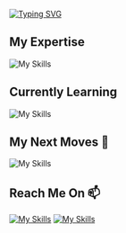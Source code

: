 [![Typing SVG](https://readme-typing-svg.demolab.com?font=segoe+ui&weight=900&size=40&duration=2000&pause=1000&color=FFFFFF&center=true&width=1182&height=60&lines=Hey+%F0%9F%91%8B%2C;My+Name+Is;Mohammad+Erfan)](https://git.io/typing-svg)



## My Expertise 
![My Skills](https://skillicons.dev/icons?i=html,css,tailwind,js,wordpress,mysql&theme=light)


## Currently Learning
![My Skills](https://skillicons.dev/icons?i=react,redux&theme=light)


## My Next Moves 👀
![My Skills](https://skillicons.dev/icons?i=nextjs,ts,graphql&theme=light)


## Reach Me On 📫
[![My Skills](https://skillicons.dev/icons?i=instagram)](https://instagram.com/me.salahshour)
[![My Skills](https://skillicons.dev/icons?i=telegram)](https://t.me/me.salahshour)



<!---
MohammadErfan1382/MohammadErfan1382 is a ✨ special ✨ repository because its `README.md` (this file) appears on your GitHub profile.
You can click the Preview link to take a look at your changes.
--->
